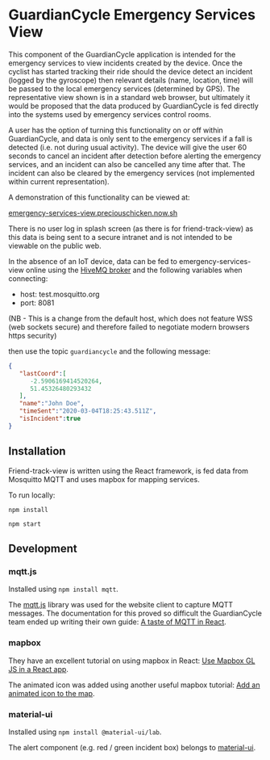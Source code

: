 # GuardianCycle Emergency Services View

This component of the GuardianCycle application is intended for the emergency services to view incidents created by the device.  Once the cyclist has started tracking their ride should the device detect an incident (logged by the gyroscope) then relevant details (name, location, time) will be passed to the local emergency services (determined by GPS).  The representative view shown is in a standard web browser, but ultimately it would be proposed that the data produced by GuardianCycle is fed directly into the systems used by emergency services control rooms.

A user has the option of turning this functionality on or off within GuardianCycle, and data is only sent to the emergency services if a fall is detected (i.e. not during usual activity).  The device will give the user 60 seconds to cancel an incident after detection before alerting the emergency services, and an incident can also be cancelled any time after that.  The incident can also be cleared by the emergency services (not implemented within current representation).


A demonstration of this functionality can be viewed at:

[emergency-services-view.preciouschicken.now.sh](https://emergency-services-view.preciouschicken.now.sh)

There is no user log in splash screen (as there is for friend-track-view) as this data is being sent to a secure intranet and is not intended to be viewable on the public web.

In the absence of an IoT device, data can be fed to emergency-services-view online using 
the [HiveMQ broker](http://www.hivemq.com/demos/websocket-client/) and the following variables when connecting:

- host: test.mosquitto.org
- port: 8081

(NB - This is a change from the default host, which does not feature WSS (web sockets secure) and therefore failed to negotiate modern browsers https security)

then use the topic `guardiancycle` and the following message:

```json
{
   "lastCoord":[
      -2.5906169414520264,
      51.45326480293432
   ],
   "name":"John Doe",
   "timeSent":"2020-03-04T18:25:43.511Z",
   "isIncident":true
}
```

## Installation

Friend-track-view is written using the React framework, is fed data from Mosquitto MQTT and uses mapbox for mapping services.

To run locally:

`npm install`

`npm start`

## Development

### mqtt.js

Installed using `npm install mqtt`.

The [mqtt.js](https://www.hivemq.com/blog/mqtt-client-library-mqtt-js/) library was used for the website client to capture MQTT messages.  The documentation for this proved so difficult the GuardianCycle team ended up writing their own guide: [A taste of MQTT in React](https://www.preciouschicken.com/blog/posts/a-taste-of-mqtt-in-react/).

### mapbox

They have an excellent tutorial on using mapbox in React: [Use Mapbox GL JS in a React app](https://docs.mapbox.com/help/tutorials/use-mapbox-gl-js-with-react/).

The animated icon was added using another useful mapbox tutorial: [Add an animated icon to the map](https://docs.mapbox.com/mapbox-gl-js/example/add-image-animated/).

### material-ui

Installed using `npm install @material-ui/lab`.

The alert component (e.g. red / green incident box) belongs to [material-ui](https://material-ui.com).

